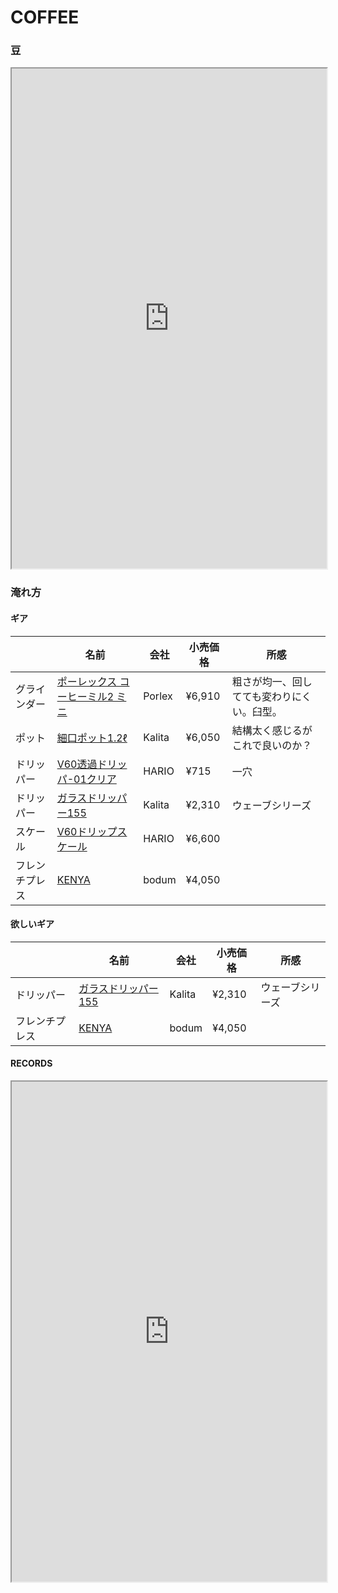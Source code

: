 # COFFEE



### 豆

<div id="coffee_taste_chart" ></div>
<script type="text/javascript">
  google.charts.load('current', {'packages':['corechart']});
  google.charts.setOnLoadCallback(drawSeriesChart);
  function drawSeriesChart() {
    var data = google.visualization.arrayToDataTable([
      ['ID', 'Sweetness/Bitter', 'Acidity/Body', 'Type', 'like'],
      ['インドネシアスマトラ マンデリン Taboo［SG］', 80, 80, 'Black', 1],
      ['タンザニア　マンデリン フレンチロースト', 70, 80, 'Black', 1],
      ['エチオピア ナチュラル', 0, -80, 'Brown', 1]
    ]);

    var options = {
      title: 'Coffee Tastes',
      hAxis: {
        title: 'Acidity/Body',
        baseline: 0,
        baselineColor: '#000000',
        maxValue: 100,
        minValue: -100,
        textStyle: {
          fontSize: 3,
        }
      },
      vAxis: {
        title: 'Sweetness/Bitter',
        baseline: 0,
        maxValue: 100,
        minValue: -100,
      },
      bubble: {
        textStyle: {
          fontSize: 3
        }
      },
      height: 800,
      width: 800,
      legend: {
        position: 'none',
      },
      series: { 
        'Black': {
          color: 'black',
        }
      }
    };

    var chart = new google.visualization.BubbleChart(document.getElementById('coffee_taste_chart'));
    chart.draw(data, options);
  }
</script>

<iframe width="100%" height="800px" src="https://docs.google.com/spreadsheets/d/e/2PACX-1vR18QQQIA3VTQJu-M6h1281CkHYEU_GsR8nv4uxjUn5E4AI3ZP1YjOVkSR0swIGorUuc3QroEF1lo-S/pubhtml?gid=250228079&single=true"></iframe>

### 淹れ方

#### ギア

||名前|会社|小売価格|所感|
|--|--|--|--|--|
|グラインダー|[ポーレックス コーヒーミル2 ミニ](https://www.amazon.co.jp/%E3%83%9D%E3%83%BC%E3%83%AC%E3%83%83%E3%82%AF%E3%82%B9-Porlex-%E3%82%B3%E3%83%BC%E3%83%92%E3%83%BC%E3%83%9F%E3%83%AB%E3%83%BB%E2%85%A1%E3%83%9F%E3%83%8B-%E3%82%B3%E3%83%BC%E3%83%92%E3%83%BC%E3%83%9F%E3%83%AB2-%E3%83%9F%E3%83%8B/dp/B082L26FLX/ref=asc_df_B082L26FLX/?tag=jpgo-22&linkCode=df0&hvadid=342371031535&hvpos=&hvnetw=g&hvrand=12126799065747940805&hvpone=&hvptwo=&hvqmt=&hvdev=c&hvdvcmdl=&hvlocint=&hvlocphy=1009307&hvtargid=pla-853428177076&psc=1&tag=&ref=&adgrpid=72532999647&hvpone=&hvptwo=&hvadid=342371031535&hvpos=&hvnetw=g&hvrand=12126799065747940805&hvqmt=&hvdev=c&hvdvcmdl=&hvlocint=&hvlocphy=1009307&hvtargid=pla-853428177076)|Porlex|¥6,910|粗さが均一、回してても変わりにくい。臼型。|
|ポット|[細口ポット1.2ℓ](https://www.kalita.co.jp/products/stainless/1964)|Kalita|¥6,050|結構太く感じるがこれで良いのか？|
|ドリッパー|[V60透過ドリッパ-01クリア](https://www.hario.com/seihin/productdetail.php?product=VD-01T-15CP)|HARIO|¥715|一穴|
|ドリッパー|[ガラスドリッパー155](https://www.kalita.co.jp/products/waveseries/2023)|Kalita|¥2,310|ウェーブシリーズ|
|スケール|[V60ドリップスケール](https://www.hario.com/seihin/productdetail.php?product=VSTN-2000B)|HARIO|¥6,600||
|フレンチプレス|[KENYA](https://www.bodum.com/jp/ja/10685-01j-kenya)|bodum|¥4,050||

#### 欲しいギア
||名前|会社|小売価格|所感|
|--|--|--|--|--|
|ドリッパー|[ガラスドリッパー155](https://www.kalita.co.jp/products/waveseries/2023)|Kalita|¥2,310|ウェーブシリーズ|
|フレンチプレス|[KENYA](https://www.bodum.com/jp/ja/10685-01j-kenya)|bodum|¥4,050||

#### RECORDS

<iframe width="100%" height="800px" src="https://docs.google.com/spreadsheets/d/e/2PACX-1vR18QQQIA3VTQJu-M6h1281CkHYEU_GsR8nv4uxjUn5E4AI3ZP1YjOVkSR0swIGorUuc3QroEF1lo-S/pubhtml?gid=0&single=true"></iframe>